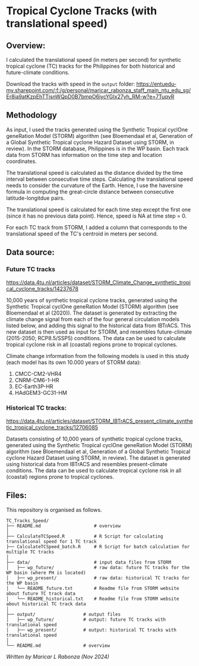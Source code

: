 # Tropical Cyclone Tracks (with translational speed)

## Overview:

I calculated the translational speed (in meters per second) for synthetic tropical cyclone (TC) tracks for the Philippines for both historical and future-climate conditions.

Download the tracks with speed in the `output` folder:
https://entuedu-my.sharepoint.com/:f:/g/personal/maricar_rabonza_staff_main_ntu_edu_sg/Er8ia9atKzpEhTTjsnWQpD0B7bmpO6iycYGIx27yh_RM-w?e=7TuqyR

## Methodology

As input, I used the tracks generated using the Synthetic Tropical cyclOne geneRation Model (STORM) algorithm (see Bloemendaal et al, Generation of a Global Synthetic Tropical cyclone Hazard Dataset using STORM, in review). In the STORM database, Philippines is in the WP basin. Each track data from STORM has information on the time step and location coordinates.

The translational speed is calculated as the distance divided by the time interval between consecutive time steps. Calculating the translational speed needs to consider the curvature of the Earth. Hence, I use the haversine formula in computing the great-circle distance between consecutive latitude-longitdue pairs. 

The translational speed is calculated for each time step except the first one (since it has no previous data point). Hence, speed is NA at time step = 0.

For each TC track from STORM, I added a column that corresponds to the translational speed of the TC's centroid in meters per second. 


## Data source:

### Future TC tracks
https://data.4tu.nl/articles/dataset/STORM_Climate_Change_synthetic_tropical_cyclone_tracks/14237678

10,000 years of synthetic tropical cyclone tracks, generated using the Synthetic Tropical cyclOne geneRation Model (STORM) algorithm (see Bloemendaal et al (2020)). The dataset is generated by extracting the climate change signal from each of the four general circulation models listed below, and adding this signal to the historical data from IBTrACS. This new dataset is then used as input for STORM, and resembles future-climate (2015-2050; RCP8.5/SSP5) conditions. The data can be used to calculate tropical cyclone risk in all (coastal) regions prone to tropical cyclones.

Climate change information from the following models is used in this study (each model has its own 10.000 years of STORM data):
1) CMCC-CM2-VHR4
2) CNRM-CM6-1-HR
3) EC-Earth3P-HR
4) HAdGEM3-GC31-HM

### Historical TC tracks:
https://data.4tu.nl/articles/dataset/STORM_IBTrACS_present_climate_synthetic_tropical_cyclone_tracks/12706085

Datasets consisting of 10,000 years of synthetic tropical cyclone tracks, generated using the Synthetic Tropical cyclOne geneRation Model (STORM) algorithm (see Bloemendaal et al, Generation of a Global Synthetic Tropical cyclone Hazard Dataset using STORM, in review). The dataset is generated using historical data from IBTrACS and resembles present-climate conditions. The data can be used to calculate tropical cyclone risk in all (coastal) regions prone to tropical cyclones.


## Files:

This repository is organised as follows.

```
TC_Tracks_Speed/
├── README.md                    # overview
│ 
├── CalculateTCSpeed.R           # R Script for calculating translational speed for 1 TC track
├── CalculateTCSpeed_batch.R     # R Script for batch calculation for multiple TC tracks
│ 
├── data/                        # input data files from STORM
│   ├── wp_future/               # raw data: future TC tracks for the WP basin (where PH is located)
│   ├── wp_present/              # raw data: historical TC tracks for the WP basin
│   └── README_future.txt        # Readme file from STORM website about future TC track data
│   └── README_historical.txt    # Readme file from STORM website about historical TC track data
│
├── output/                  # output files 
│   ├── wp_future/           # output: future TC tracks with translational speed 
│   ├── wp_present/          # output: historical TC tracks with translational speed
│ 
└── README.md                # overview
```

*Written by Maricar L Rabonza (Nov 2024)*

